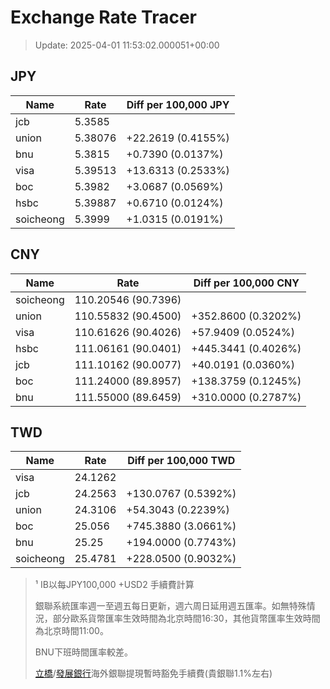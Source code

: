 # Exchange Rate Tracer

> Update: 2025-04-01 11:53:02.000051+00:00

## JPY

| Name      |    Rate | Diff per 100,000 JPY   |
|-----------|---------|------------------------|
| jcb       | 5.3585  |                        |
| union     | 5.38076 | +22.2619 (0.4155%)     |
| bnu       | 5.3815  | +0.7390 (0.0137%)      |
| visa      | 5.39513 | +13.6313 (0.2533%)     |
| boc       | 5.3982  | +3.0687 (0.0569%)      |
| hsbc      | 5.39887 | +0.6710 (0.0124%)      |
| soicheong | 5.3999  | +1.0315 (0.0191%)      |

## CNY

| Name      | Rate                | Diff per 100,000 CNY   |
|-----------|---------------------|------------------------|
| soicheong | 110.20546	(90.7396) |                        |
| union     | 110.55832	(90.4500) | +352.8600 (0.3202%)    |
| visa      | 110.61626	(90.4026) | +57.9409 (0.0524%)     |
| hsbc      | 111.06161	(90.0401) | +445.3441 (0.4026%)    |
| jcb       | 111.10162	(90.0077) | +40.0191 (0.0360%)     |
| boc       | 111.24000	(89.8957) | +138.3759 (0.1245%)    |
| bnu       | 111.55000	(89.6459) | +310.0000 (0.2787%)    |

## TWD

| Name      |    Rate | Diff per 100,000 TWD   |
|-----------|---------|------------------------|
| visa      | 24.1262 |                        |
| jcb       | 24.2563 | +130.0767 (0.5392%)    |
| union     | 24.3106 | +54.3043 (0.2239%)     |
| boc       | 25.056  | +745.3880 (3.0661%)    |
| bnu       | 25.25   | +194.0000 (0.7743%)    |
| soicheong | 25.4781 | +228.0500 (0.9032%)    |


> ¹ IB以每JPY100,000 +USD2 手續費計算
>
> 銀聯系統匯率週一至週五每日更新，週六周日延用週五匯率。如無特殊情況，部分歐系貨幣匯率生效時間為北京時間16:30，其他貨幣匯率生效時間為北京時間11:00。
>
> BNU下班時間匯率較差。
>
> [立橋](https://www.wlbank.com.mo/uploads/ueditor/file/20181211/1544536513900230.pdf)/[發展銀行](https://www.mdb.com.mo/Service_Charges_20230728.pdf)海外銀聯提現暫時豁免手續費(貴銀聯1.1%左右)

